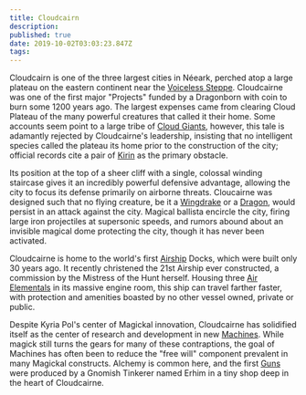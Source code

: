 ```yaml
---
title: Cloudcairn
description: 
published: true
date: 2019-10-02T03:03:23.847Z
tags: 
---
```


Cloudcairn is one of the three largest cities in Néeark, perched atop a large plateau on the eastern continent near the [Voiceless Steppe](/locations/voiceless-steppe). Cloudcairne was one of the first major "Projects" funded by a Dragonborn with coin to burn some 1200 years ago. The largest expenses came from clearing Cloud Plateau of the many powerful creatures that called it their home. Some accounts seem point to a large tribe of [Cloud Giants](/creatures/cloud-giant), however, this tale is adamantly rejected by Cloudcairne's leadership, insisting that no intelligent species called the plateau its home prior to the construction of the city; official records cite a pair of [Kirin](/creatures/kirin) as the primary obstacle.

Its position at the top of a sheer cliff with a single, colossal winding staircase gives it an incredibly powerful defensive advantage, allowing the city to focus its defense primarily on airborne threats. Cloucairne was designed such that no flying creature, be it a [Wingdrake](/creatures/wingdrake) or a [Dragon](/creatures/dragon), would persist in an attack against the city. Magical ballista encircle the city, firing large iron projectiles at supersonic speeds, and rumors abound about an invisible magical dome protecting the city, though it has never been activated.

Cloudcairne is home to the world's first [Airship](/artifacts/airship) Docks, which were built only 30 years ago. It recently christened the 21st Airship ever constructed, a commission by the Mistress of the Hunt herself. Housing three [Air Elementals](/creatures/air-elemental) in its massive engine room, this ship can travel farther faster, with protection and amenities boasted by no other vessel owned, private or public.

Despite Kyria Pol's center of Magickal innovation, Cloudcairne has solidified itself as the center of research and development in new [Machines](/artifacts/machines). While magick still turns the gears for many of these contraptions, the goal of Machines has often been to reduce the "free will" component prevalent in many Magickal constructs. Alchemy is common here, and the first [Guns](/artifacts/weapons/firearm) were produced by a Gnomish Tinkerer named Erhim in a tiny shop deep in the heart of Cloudcairne.